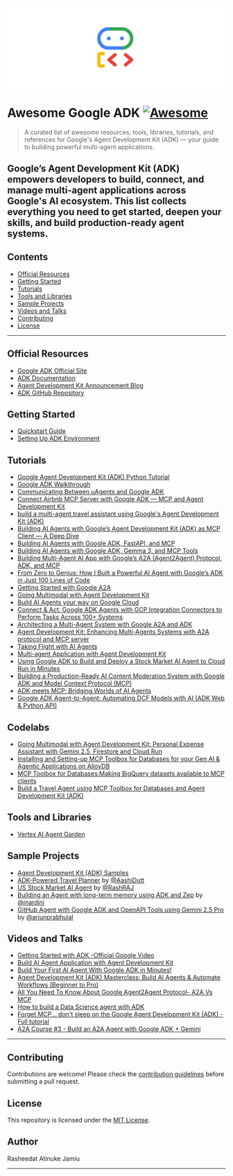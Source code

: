 <img src="images.png" alt="Alt text" width="1000"/>

# Awesome Google ADK [![Awesome](https://awesome.re/badge.svg)](https://awesome.re)

> A curated list of awesome resources, tools, libraries, tutorials, and references for Google's Agent Development Kit (ADK) — your guide to building powerful multi-agent applications.

Google’s Agent Development Kit (ADK) empowers developers to build, connect, and manage multi-agent applications across Google's AI ecosystem. This list collects everything you need to get started, deepen your skills, and build production-ready agent systems.
---

## Contents

- [Official Resources](#official-resources)
- [Getting Started](#getting-started)
- [Tutorials](#tutorials)
- [Tools and Libraries](#tools-and-libraries)
- [Sample Projects](#sample-projects)
- [Videos and Talks](#videos-and-talks)
- [Contributing](#contributing)
- [License](#license)

---

## Official Resources
- [Google ADK Official Site](https://google.github.io/adk-docs/) <!-- Update if different -->
- [ADK Documentation](https://google.github.io/adk-docs/get-started/)
- [Agent Development Kit Announcement Blog](https://developers.googleblog.com/en/agent-development-kit-easy-to-build-multi-agent-applications/)
- [ADK GitHub Repository](https://github.com/google/adk-docs)

## Getting Started
- [Quickstart Guide](https://google.github.io/adk-docs/get-started/quickstart/)
- [Setting Up ADK Environment](https://google.github.io/adk-docs/get-started/installation/)

## Tutorials
- [Google Agent Development Kit (ADK) Python Tutorial](https://github.com/Kjdragan/google-adk-tutorial)
- [Google ADK Walkthrough](https://github.com/sokart/adk-walkthrough)
- [Communicating Between uAgents and Google ADK](https://medium.com/fetch-ai/communicating-between-uagents-and-google-adk-a-step-by-step-guide-c15f355a8dcf)
- [Connect Airbnb MCP Server with Google ADK — MCP and Agent Development Kit](https://medium.aiplanet.com/connect-airbnb-mcp-server-with-google-adk-mcp-and-agent-development-kit-3a3976b7b4ec)
- [build a multi-agent travel assistant using Google's Agent Development Kit (ADK)](https://www.datacamp.com/tutorial/agent-development-kit-adk)
- [Building AI Agents with Google’s Agent Development Kit (ADK) as MCP Client — A Deep Dive](https://medium.com/google-cloud/building-ai-agents-with-googles-agent-development-kit-adk-as-mcp-client-a-deep-dive-full-54d683713afe)
- [Building AI Agents with Google ADK, FastAPI, and MCP](https://dev.to/timtech4u/building-ai-agents-with-google-adk-fastapi-and-mcp-26h7)
- [Building AI Agents with Google ADK, Gemma 3, and MCP Tools](https://medium.com/google-cloud/building-ai-agents-with-google-adk-gemma-3-and-mcp-tools-28763a8f3c62)
- [Building Multi-Agent AI App with Google’s A2A (Agent2Agent) Protocol, ADK, and MCP](https://medium.com/ai-cloud-lab/building-multi-agent-ai-app-with-googles-a2a-agent2agent-protocol-adk-and-mcp-a-deep-a94de2237200)
- [From Zero to Genius: How I Built a Powerful AI Agent with Google’s ADK in Just 100 Lines of Code](https://medium.com/ai-advances/from-zero-to-genius-how-i-built-a-powerful-ai-agent-with-googles-adk-in-just-100-lines-of-code-79c16ceba7cc)
- [Getting Started with Google A2A](https://medium.com/google-cloud/getting-started-with-google-a2a-a-hands-on-tutorial-for-the-agent2agent-protocol-3d3b5e055127)
- [Going Multimodal with Agent Development Kit](https://medium.com/google-cloud/going-multimodal-with-agent-development-kit-personal-expense-assistant-with-gemini-2-5-480b031c7d5a)
- [Build AI Agents your way on Google Cloud](https://medium.com/google-cloud/build-ai-agents-your-way-on-google-cloud-7e64e76550bc)
- [Connect & Act: Google ADK Agents with GCP Integration Connectors to Perform Tasks Across 100+ Systems](https://medium.com/google-cloud/connect-act-google-adk-agents-with-gcp-integration-connectors-to-perform-tasks-across-100-ca10a3fd5334)
- [Architecting a Multi-Agent System with Google A2A and ADK](https://medium.com/google-cloud/architecting-a-multi-agent-system-with-google-a2a-and-adk-4ced4502c86a)
- [Agent Development Kit: Enhancing Multi-Agents Systems with A2A protocol and MCP server](https://medium.com/@rubenszimbres/agent-development-kit-enhancing-multi-agents-systems-with-a2a-protocol-and-mcp-server-535547b21f9d)
- [Taking Flight with AI Agents](https://notes.vikramtiwari.com/generative-ai-universe/taking-flight-with-ai-agents)
- [Multi-agent Application with Agent Development Kit](https://medium.com/google-cloud/multi-agent-application-with-agent-development-kit-50a942915459)
- [Using Google ADK to Build and Deploy a Stock Market AI Agent to Cloud Run in Minutes](https://medium.com/@rash-raj/using-google-adk-to-build-and-deploy-a-production-ready-stock-market-ai-agent-to-cloud-run-in-0ffa69b51760)
- [Building a Production-Ready AI Content Moderation System with Google ADK and Model Context Protocol (MCP)](https://medium.com/google-cloud/building-a-production-ready-ai-content-moderation-system-with-google-adk-and-model-context-protocol-8a3cf4a798f9)
- [ADK meets MCP: Bridging Worlds of AI Agents](https://medium.com/google-cloud/adk-meets-mcp-bridging-worlds-of-ai-agents-1ed96ef5399c)
- [Google ADK Agent-to-Agent: Automating DCF Models with AI (ADK Web & Python API)](https://medium.com/google-cloud/google-adk-agent-to-agent-automating-dcf-models-with-ai-adk-web-python-api-18945f7af3f0)


## Codelabs
- [Going Multimodal with Agent Development Kit: Personal Expense Assistant with Gemini 2.5, Firestore and Cloud Run](https://codelabs.developers.google.com/personal-expense-assistant-multimodal-adk#0)
- [Installing and Setting-up MCP Toolbox for Databases for your Gen AI & Agentic Applications on AlloyDB](https://codelabs.developers.google.com/genai-toolbox-for-alloydb#0)
- [MCP Toolbox for Databases:Making BigQuery datasets available to MCP clients](https://codelabs.developers.google.com/mcp-toolbox-bigquery-dataset#0)
- [Build a Travel Agent using MCP Toolbox for Databases and Agent Development Kit (ADK)](https://codelabs.developers.google.com/travel-agent-mcp-toolbox-adk?hl=en#0)
  
## Tools and Libraries
- [Vertex AI Agent Garden](https://console.cloud.google.com/vertex-ai/agents/agent-garden?)

## Sample Projects
- [Agent Development Kit (ADK) Samples](https://github.com/google/adk-samples)
- [ADK-Powered Travel Planner](https://github.com/AashiDutt/Google-Agent-Development-Kit-Demo) by [@AashiDutt](https://github.com/AashiDutt)
- [US Stock Market AI Agent](https://github.com/RashRAJ/stockAIAgent) by [@RashRAJ](https://github.com/RashRAJ/)
- [Building an Agent with long-term memory using ADK and Zep](https://github.com/inardini/agent-samples/blob/main/samples/adk_memory_zep.ipynb) by [@inardini](https://github.com/inardini)
- [GitHub Agent with Google ADK and OpenAPI Tools using Gemini 2.5 Pro](https://github.com/arjunprabhulal/adk-github-agent?source=post_page-----82abc326b288---------------------------------------) by [@arjunprabhulal](https://github.com/arjunprabhulal)

## Videos and Talks
- [Getting Started with ADK -Official Google Video](https://www.youtube.com/watch?v=44C8u0CDtSo&ab_channel=GoogleforDevelopers)
- [Build AI Agent Application with Agent Development Kit](https://www.youtube.com/watch?v=RgLSTGFjpqI&t=1s&ab_channel=VenelinValkov)
- [Build Your First AI Agent With Google ADK in Minutes!](https://youtu.be/QN14IFM9s04?si=VR1QXK_giqQ-No0v)
- [Agent Development Kit (ADK) Masterclass: Build AI Agents & Automate Workflows (Beginner to Pro)](https://youtu.be/P4VFL9nIaIA?si=uvFHblOi1Ena8yVr)
- [All You Need To Know About Google Agent2Agent Protocol- A2A Vs MCP](https://youtu.be/56BXHCkngss?si=6kQIyHDr-7FEs4fu)
- [How to build a Data Science agent with ADK](https://youtu.be/efcUXoMX818?si=IwI5ZGynaZXC46Rg)
- [Forget MCP... don't sleep on the Google Agent Development Kit (ADK) - Full tutorial](https://youtu.be/BiP4tKZKTvU?si=ILwORdHt4FjYjUEa)
- [A2A Course #3 - Build an A2A Agent with Google ADK + Gemini ](https://youtu.be/DDaDV1wXNgg?si=_zMGR-TbKwQBEVfu)

---

## Contributing

Contributions are welcome! Please check the [contribution guidelines](CONTRIBUTING.md) before submitting a pull request.

## License

This repository is licensed under the [MIT License](LICENSE).

## Author
Rasheedat Atinuke Jamiu

---
